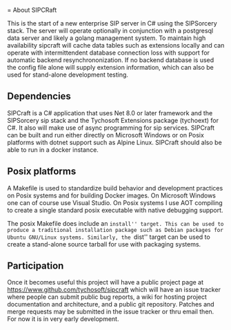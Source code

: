= About SIPCRaft

This is the start of a new enterprise SIP server in C# using the SIPSorcery
stack. The server will operate optionally in conjunction with a postgresql data
server and likely a golang management system. To maintain high availability
sipcraft will cache data tables such as extensions locally and can operate
with intermittendent database connection loss with support for automatic
backend resynchrononization. If no backend database is used the config file
alone will supply extension information, which can also be used for stand-alone
development testing.

## Dependencies

SIPCraft is a C# application that uses Net 8.0 or later framework and the
SIPSorcery sip stack and the Tychosoft Extensions package (tychoext) for C#. It
also will make use of async programming for sip services. SIPCraft can be built
and run either directly on Microsoft Windows or on Posix platforms with
dotnet support such as Alpine Linux. SIPCraft should also be able to run in a
docker instance.

## Posix platforms

A Makefile is used to standardize build behavior and development practices on
Posix systems and for building Docker images. On Microsoft Windows one can of
course use Visual Studio. On Posix systems I use AOT compiling to create a
single standard posix executable with native debugging support.

The posix Makefile does include an ``install'' target. This can be used to
produce a traditional installation package such as Debian packages for Ubuntu
GNU/Linux systems. Similarly, the ``dist'' target can be used to create a
stand-alone source tarball for use with packaging systems.

## Participation

Once it becomes useful this project will have a public project page at
https://www.github.com/tychosoft/sipcraft which will have an issue tracker
where people can submit public bug reports, a wiki for hosting project
documentation and architecture, and a public git repository. Patches and merge
requests may be submitted in the issue tracker or thru email then. For now it
is in very early development.

